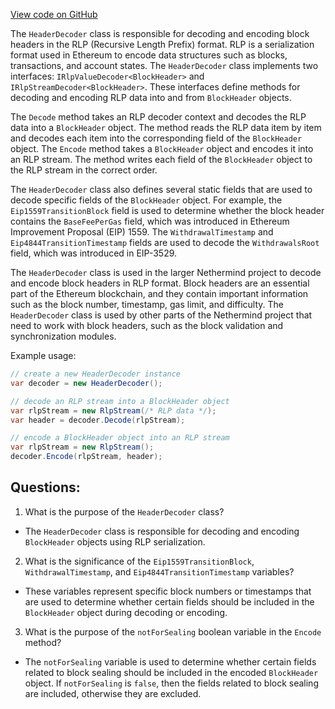 [View code on GitHub](https://github.com/NethermindEth/nethermind/src/Nethermind/Nethermind.Serialization.Rlp/HeaderDecoder.cs)

The `HeaderDecoder` class is responsible for decoding and encoding block headers in the RLP (Recursive Length Prefix) format. RLP is a serialization format used in Ethereum to encode data structures such as blocks, transactions, and account states. The `HeaderDecoder` class implements two interfaces: `IRlpValueDecoder<BlockHeader>` and `IRlpStreamDecoder<BlockHeader>`. These interfaces define methods for decoding and encoding RLP data into and from `BlockHeader` objects.

The `Decode` method takes an RLP decoder context and decodes the RLP data into a `BlockHeader` object. The method reads the RLP data item by item and decodes each item into the corresponding field of the `BlockHeader` object. The `Encode` method takes a `BlockHeader` object and encodes it into an RLP stream. The method writes each field of the `BlockHeader` object to the RLP stream in the correct order.

The `HeaderDecoder` class also defines several static fields that are used to decode specific fields of the `BlockHeader` object. For example, the `Eip1559TransitionBlock` field is used to determine whether the block header contains the `BaseFeePerGas` field, which was introduced in Ethereum Improvement Proposal (EIP) 1559. The `WithdrawalTimestamp` and `Eip4844TransitionTimestamp` fields are used to decode the `WithdrawalsRoot` field, which was introduced in EIP-3529.

The `HeaderDecoder` class is used in the larger Nethermind project to decode and encode block headers in RLP format. Block headers are an essential part of the Ethereum blockchain, and they contain important information such as the block number, timestamp, gas limit, and difficulty. The `HeaderDecoder` class is used by other parts of the Nethermind project that need to work with block headers, such as the block validation and synchronization modules.

Example usage:

```csharp
// create a new HeaderDecoder instance
var decoder = new HeaderDecoder();

// decode an RLP stream into a BlockHeader object
var rlpStream = new RlpStream(/* RLP data */);
var header = decoder.Decode(rlpStream);

// encode a BlockHeader object into an RLP stream
var rlpStream = new RlpStream();
decoder.Encode(rlpStream, header);
```
## Questions: 
 1. What is the purpose of the `HeaderDecoder` class?
- The `HeaderDecoder` class is responsible for decoding and encoding `BlockHeader` objects using RLP serialization.

2. What is the significance of the `Eip1559TransitionBlock`, `WithdrawalTimestamp`, and `Eip4844TransitionTimestamp` variables?
- These variables represent specific block numbers or timestamps that are used to determine whether certain fields should be included in the `BlockHeader` object during decoding or encoding.

3. What is the purpose of the `notForSealing` boolean variable in the `Encode` method?
- The `notForSealing` variable is used to determine whether certain fields related to block sealing should be included in the encoded `BlockHeader` object. If `notForSealing` is `false`, then the fields related to block sealing are included, otherwise they are excluded.